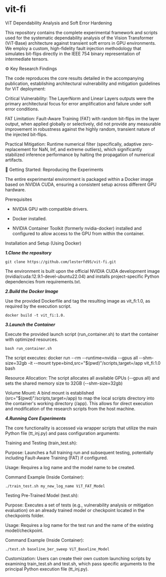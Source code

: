 # vit-fi

ViT Dependability Analysis and Soft Error Hardening

This repository contains the complete experimental framework and scripts used for the systematic dependability analysis of the Vision Transformer (ViT-Base) architecture against transient soft errors in GPU environments. We employ a custom, high-fidelity fault injection methodology that simulates bit-flips directly in the IEEE 754 binary representation of intermediate tensors.

⚙️ Key Research Findings

The code reproduces the core results detailed in the accompanying publication, establishing architectural vulnerability and mitigation guidelines for ViT deployment:

Critical Vulnerability: The LayerNorm and Linear Layers outputs were the primary architectural focus for error amplification and failure under soft error conditions.   

FAT Limitation: Fault-Aware Training (FAT) with random bit-flips im the layer output, when applied globally or selectively, did not provide any measurable improvement in robustness against the highly random, transient nature of the injected bit-flips.  

Practical Mitigation: Runtime numerical filter (specifically, adaptive zero-replacement for NaN, Inf, and extreme outliers), which significantly stabilized inference performance by halting the propagation of numerical artifacts.  

🚀 Getting Started: Reproducing the Experiments

The entire experimental environment is packaged within a Docker image based on NVIDIA CUDA, ensuring a consistent setup across different GPU hardware.

Prerequisites

  - NVIDIA GPU with compatible drivers.

  - Docker installed.

  - NVIDIA Container Toolkit (formerly nvidia-docker) installed and configured to allow access to the GPU from within the container.

Installation and Setup (Using Docker)

**_1.Clone the repository_**

    git clone https://github.com/lesterfd95/vit-fi.git

The environment is built upon the official NVIDIA CUDA development image (nvidia/cuda:12.9.1-devel-ubuntu22.04) and installs project-specific Python dependencies from requirements.txt.

**_2.Build the Docker Image_** 

Use the provided Dockerfile and tag the resulting image as vit_fi:1.0, as required by the execution script.

    docker build -t vit_fi:1.0.

**_3.Launch the Container_**  

Execute the provided launch script (run_container.sh) to start the container with optimized resources.

    bash run_container.sh

The script executes: docker run --rm --runtime=nvidia --gpus all --shm-size=32gb -it --mount type=bind,src="$(pwd)"/scripts,target=/app vit_fi:1.0 bash

Resource Allocation: The script allocates all available GPUs (--gpus all) and sets the shared memory size to 32GB (--shm-size=32gb)

Volume Mount: A bind mount is established (src="$(pwd)"/scripts,target=/app) to map the local scripts directory into the container's working directory (/app). This allows for direct execution and modification of the research scripts from the host machine.

**_4.Running Core Experiments_**

The core functionality is accessed via wrapper scripts that utilize the main Python file (tt_inj.py) and pass configuration arguments:

Training and Testing (train_test.sh):

  Purpose: Launches a full training run and subsequent testing, potentially including Fault-Aware Training (FAT) if configured.
  
  Usage: Requires a log name and the model name to be created.
  
  Command Example (Inside Container):
  
    ./train_test.sh my_new_log_name ViT_FAT_Model


Testing Pre-Trained Model (test.sh):

  Purpose: Executes a set of tests (e.g., vulnerability analysis or mitigation evaluation) on an already trained model or checkpoint located in the checkpoints folder.
  
  Usage: Requires a log name for the test run and the name of the existing model/checkpoint.
  
  Command Example (Inside Container):
  
    ./test.sh baseline_ber_sweep ViT_Baseline_Model

Customization: Users can create their own custom launching scripts by examining train_test.sh and test.sh, which pass specific arguments to the principal Python execution file (tt_inj.py).
